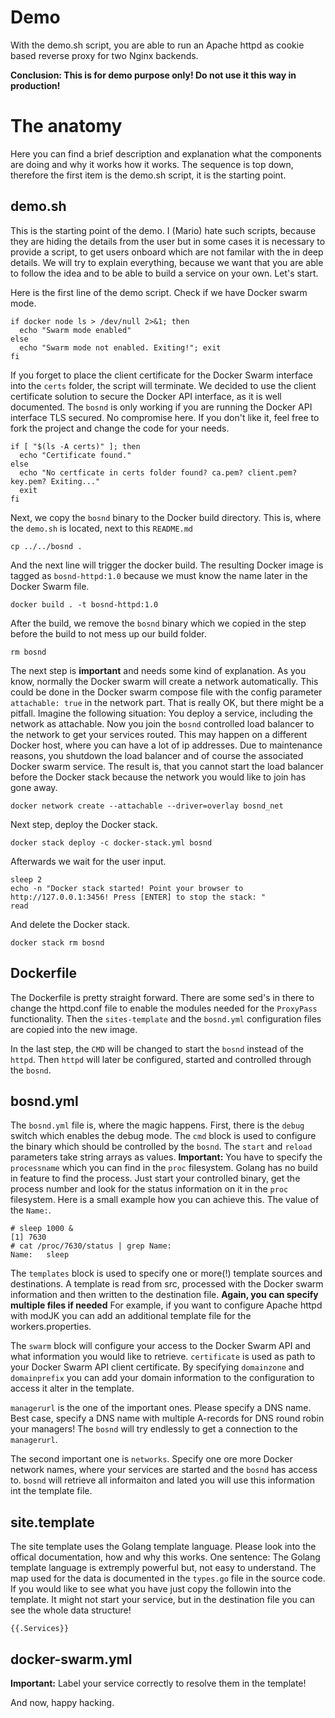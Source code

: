 # Demo

With the demo.sh script, you are able to run an Apache httpd as cookie based reverse proxy for two Nginx backends.

**Conclusion: This is for demo purpose only! Do not use it this way in production!**

# The anatomy

Here you can find a brief description and explanation what the components are doing and why it works how it works. The sequence is top down, therefore the first item is the demo.sh script, it is the starting point.

## demo.sh

This is the starting point of the demo. I (Mario) hate such scripts, because they are hiding the details from the user but in some cases it is necessary to provide a script, to get users onboard which are not familar with the in deep details. We will try to explain everything, because we want that you are able to follow the idea and to be able to build a service on your own. Let's start.

Here is the first line of the demo script. Check if we have Docker swarm mode.
```
if docker node ls > /dev/null 2>&1; then
  echo "Swarm mode enabled"
else
  echo "Swarm mode not enabled. Exiting!"; exit
fi
```

If you forget to place the client certificate for the Docker Swarm interface into the ```certs``` folder, the script will terminate. We decided to use the client certificate solution to secure the Docker API interface, as it is well documented. The ```bosnd``` is only working if you are running the Docker API interface TLS secured. No compromise here. If you don't like it, feel free to fork the project and change the code for your needs.

```
if [ "$(ls -A certs)" ]; then
  echo "Certificate found."
else
  echo "No certficate in certs folder found? ca.pem? client.pem? key.pem? Exiting..."
  exit
fi
```

Next, we copy the ```bosnd``` binary to the Docker build directory. This is, where the ```demo.sh``` is located, next to this ```README.md```

```
cp ../../bosnd .
```

And the next line will trigger the docker build. The resulting Docker image is tagged as ```bosnd-httpd:1.0``` because we must know the name later in the Docker Swarm file.

```
docker build . -t bosnd-httpd:1.0
```

After the build, we remove the ```bosnd``` binary which we copied in the step before the build to not mess up our build folder.

```
rm bosnd
```

The next step is **important** and needs some kind of explanation. As you know, normally the Docker swarm will create a network automatically. This could be done in the Docker swarm compose file with the config parameter ```attachable: true``` in the network part. That is really OK, but there might be a pitfall. Imagine the following situation: You deploy a service, including the network as attachable. Now you join the ```bosnd``` controlled load balancer to the network to get your services routed. This may happen on a different Docker host, where you can have a lot of ip addresses. Due to maintenance reasons, you shutdown the load balancer and of course the associated Docker swarm service. The result is, that you cannot start the load balancer before the Docker stack because the network you would like to join has gone away. 
```
docker network create --attachable --driver=overlay bosnd_net
```

Next step, deploy the Docker stack.
```
docker stack deploy -c docker-stack.yml bosnd
```

Afterwards we wait for the user input.
```
sleep 2
echo -n "Docker stack started! Point your browser to http://127.0.0.1:3456! Press [ENTER] to stop the stack: "
read
```

And delete the Docker stack.
```
docker stack rm bosnd
```

## Dockerfile

The Dockerfile is pretty straight forward. There are some sed's in there to change the httpd.conf file to enable the modules needed for the ```ProxyPass``` functionality. Then the ```sites-template``` and the ```bosnd.yml``` configuration files are copied into the new image.

In the last step, the ```CMD``` will be changed to start the ```bosnd``` instead of the ```httpd```. Then ```httpd``` will later be configured, started and controlled through the ```bosnd```.

## bosnd.yml

The ```bosnd.yml``` file is, where the magic happens. First, there is the ```debug``` switch which enables the debug mode. The ```cmd``` block is used to configure the binary which should be controlled by the ```bosnd```. The ```start``` and ```reload``` parameters take string arrays as values. **Important:** You have to specify the ```processname``` which you can find in the ```proc``` filesystem. Golang has no build in feature to find the process. Just start your controlled binary, get the process number and look for the status information on it in the ```proc``` filesystem. Here is a small example how you can achieve this. The value of the ```Name:```.

```
# sleep 1000 &
[1] 7630
# cat /proc/7630/status | grep Name:
Name:   sleep
```

The ```templates``` block is used to specify one or more(!) template sources and destinations. A template is read from src, processed with the Docker swarm information and then written to the destination file. **Again, you can specify multiple files if needed** For example, if you want to configure Apache httpd with modJK you can add an additional template file for the workers.properties.

The ```swarm``` block will configure your access to the Docker Swarm API and what information you would like to retrieve. ```certificate``` is used as path to your Docker Swarm API client certificate. By specifying ```domainzone``` and ```domainprefix``` you can add your domain information to the configuration to access it alter in the template.

```managerurl``` is the one of the important ones. Please specify a DNS name. Best case, specify a DNS name with multiple A-records for DNS round robin your managers! The ```bosnd``` will try endlessly to get a connection to the ```managerurl```.

The second important one is ```networks```. Specify one ore more Docker network names, where your services are started and the ```bosnd``` has access to. ```bosnd``` will retrieve all informaiton and lated you will use this information int the template file.

## site.template

The site template uses the Golang template language. Please look into the offical documentation, how and why this works. One sentence: The Golang template language is extremply powerful but,  not easy to understand. The map used for the data is documented in the ```types.go``` file in the source code. If you would like to see what you have just copy the followin into the template. It might not start your service, but in the destination file you can see the whole data structure!

```
{{.Services}}
```

## docker-swarm.yml

**Important:** Label your service correctly to resolve them in the template!

And now, happy hacking.








